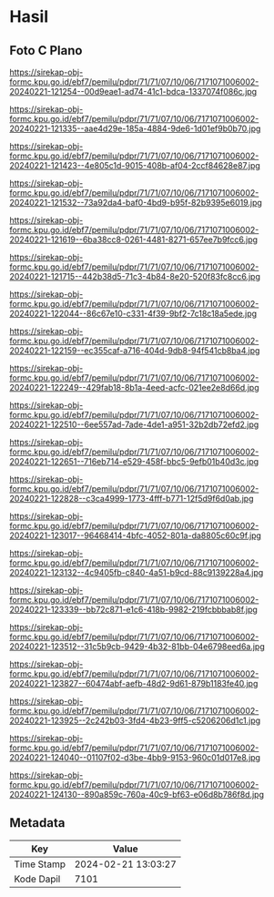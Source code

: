 # Hasil

## Foto C Plano

https://sirekap-obj-formc.kpu.go.id/ebf7/pemilu/pdpr/71/71/07/10/06/7171071006002-20240221-121254--00d9eae1-ad74-41c1-bdca-1337074f086c.jpg

https://sirekap-obj-formc.kpu.go.id/ebf7/pemilu/pdpr/71/71/07/10/06/7171071006002-20240221-121335--aae4d29e-185a-4884-9de6-1d01ef9b0b70.jpg

https://sirekap-obj-formc.kpu.go.id/ebf7/pemilu/pdpr/71/71/07/10/06/7171071006002-20240221-121423--4e805c1d-9015-408b-af04-2ccf84628e87.jpg

https://sirekap-obj-formc.kpu.go.id/ebf7/pemilu/pdpr/71/71/07/10/06/7171071006002-20240221-121532--73a92da4-baf0-4bd9-b95f-82b9395e6019.jpg

https://sirekap-obj-formc.kpu.go.id/ebf7/pemilu/pdpr/71/71/07/10/06/7171071006002-20240221-121619--6ba38cc8-0261-4481-8271-657ee7b9fcc6.jpg

https://sirekap-obj-formc.kpu.go.id/ebf7/pemilu/pdpr/71/71/07/10/06/7171071006002-20240221-121715--442b38d5-71c3-4b84-8e20-520f83fc8cc6.jpg

https://sirekap-obj-formc.kpu.go.id/ebf7/pemilu/pdpr/71/71/07/10/06/7171071006002-20240221-122044--86c67e10-c331-4f39-9bf2-7c18c18a5ede.jpg

https://sirekap-obj-formc.kpu.go.id/ebf7/pemilu/pdpr/71/71/07/10/06/7171071006002-20240221-122159--ec355caf-a716-404d-9db8-94f541cb8ba4.jpg

https://sirekap-obj-formc.kpu.go.id/ebf7/pemilu/pdpr/71/71/07/10/06/7171071006002-20240221-122249--429fab18-8b1a-4eed-acfc-021ee2e8d66d.jpg

https://sirekap-obj-formc.kpu.go.id/ebf7/pemilu/pdpr/71/71/07/10/06/7171071006002-20240221-122510--6ee557ad-7ade-4de1-a951-32b2db72efd2.jpg

https://sirekap-obj-formc.kpu.go.id/ebf7/pemilu/pdpr/71/71/07/10/06/7171071006002-20240221-122651--716eb714-e529-458f-bbc5-9efb01b40d3c.jpg

https://sirekap-obj-formc.kpu.go.id/ebf7/pemilu/pdpr/71/71/07/10/06/7171071006002-20240221-122828--c3ca4999-1773-4fff-b771-12f5d9f6d0ab.jpg

https://sirekap-obj-formc.kpu.go.id/ebf7/pemilu/pdpr/71/71/07/10/06/7171071006002-20240221-123017--96468414-4bfc-4052-801a-da8805c60c9f.jpg

https://sirekap-obj-formc.kpu.go.id/ebf7/pemilu/pdpr/71/71/07/10/06/7171071006002-20240221-123132--4c9405fb-c840-4a51-b9cd-88c9139228a4.jpg

https://sirekap-obj-formc.kpu.go.id/ebf7/pemilu/pdpr/71/71/07/10/06/7171071006002-20240221-123339--bb72c871-e1c6-418b-9982-219fcbbbab8f.jpg

https://sirekap-obj-formc.kpu.go.id/ebf7/pemilu/pdpr/71/71/07/10/06/7171071006002-20240221-123512--31c5b9cb-9429-4b32-81bb-04e6798eed6a.jpg

https://sirekap-obj-formc.kpu.go.id/ebf7/pemilu/pdpr/71/71/07/10/06/7171071006002-20240221-123827--60474abf-aefb-48d2-9d61-879b1183fe40.jpg

https://sirekap-obj-formc.kpu.go.id/ebf7/pemilu/pdpr/71/71/07/10/06/7171071006002-20240221-123925--2c242b03-3fd4-4b23-9ff5-c5206206d1c1.jpg

https://sirekap-obj-formc.kpu.go.id/ebf7/pemilu/pdpr/71/71/07/10/06/7171071006002-20240221-124040--01107f02-d3be-4bb9-9153-960c01d017e8.jpg

https://sirekap-obj-formc.kpu.go.id/ebf7/pemilu/pdpr/71/71/07/10/06/7171071006002-20240221-124130--890a859c-760a-40c9-bf63-e06d8b786f8d.jpg


## Metadata

| Key        | Value               |
| ---------- | ------------------- |
| Time Stamp | 2024-02-21 13:03:27 |
| Kode Dapil | 7101                |



